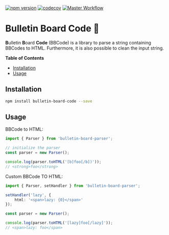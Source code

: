 [![npm version](https://badge.fury.io/js/bulletin-board-code.svg)](https://badge.fury.io/js/bulletin-board-code)
[![codecov](https://codecov.io/gh/Tada5hi/bulletin-board-code/branch/master/graph/badge.svg?token=4KNSG8L13V)](https://codecov.io/gh/Tada5hi/bulletin-board-code)
[![Master Workflow](https://github.com/Tada5hi/bulletin-board-code/workflows/main/badge.svg)](https://github.com/Tada5hi/bulletin-board-code)

# Bulletin Board Code 🧙
**B**ulletin **B**oard **Code** (BBCode) is a library to parse a string containing BBCodes to HTML.
Furthermore, it is also possible to clean the input string.

**Table of Contents**

- [Installation](#installation)
- [Usage](#usage)

## Installation

```bash
npm install bulletin-board-code --save
```

## Usage

BBCode to HTML:

```typescript
import { Parser } from 'bulletin-board-parser';

// initialize the parser
const parser = new Parser();

console.log(parser.toHTML('[b]foo[/b])'));
// <strong>foo</strong>

```

Custom BBCode TO HTML:

```typescript
import { Parser, setHandler } from 'bulletin-board-parser';

setHandler('lazy', {
    html: '<span>lazy: {0}</span>'
});

const parser = new Parser();

console.log(parser.toHTML('[lazy]foo[/lazy]'));
// <span>lazy: foo</span>

```
